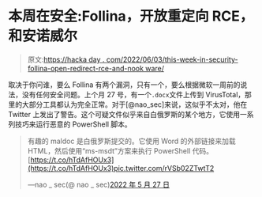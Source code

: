 # 本周在安全:Follina，开放重定向 RCE，和安诺威尔

> 原文:[https://hacka day . com/2022/06/03/this-week-in-security-follina-open-redirect-rce-and-nook ware/](https://hackaday.com/2022/06/03/this-week-in-security-follina-open-redirect-rce-and-annoyware/)

取决于你问谁，要么 Follina 有两个漏洞，只有一个，要么根据微软一周前的说法，没有任何安全问题。上个月 27 号，有一个`.docx`文件上传到 VirusTotal，那里的大部分工具都认为完全正常。对于[@nao_sec]来说，这似乎不太对，他在 Twitter 上发出了警告。这个可疑文件似乎来自白俄罗斯的某个地方，它使用一系列技巧来运行恶意的 PowerShell 脚本。

> 有趣的 maldoc 是白俄罗斯提交的。它使用 Word 的外部链接来加载 HTML，然后使用“ms-msdt”方案来执行 PowerShell 代码。[https://t.co/hTdAfHOUx3](https://t.co/hTdAfHOUx3)pic.twitter.com/rVSb02ZTwtT2
> 
> —nao _ sec(@ nao _ sec)[2022 年 5 月 27 日](https://twitter.com/nao_sec/status/1530196847679401984?ref_src=twsrc%5Etfw)